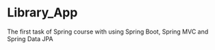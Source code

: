 # Library_App
The first task of Spring course with using Spring Boot, Spring MVC and Spring Data JPA
